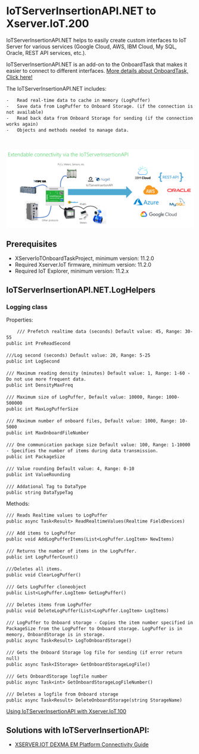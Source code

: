 # IoTServerInsertionAPI.NET to Xserver.IoT.200

IoTServerInsertionAPI.NET helps to easily create custom interfaces to IoT Server for various services (Google Cloud, AWS, IBM Cloud, My SQL, Oracle, REST API services, etc.).<br>

IoTServerInsertionAPI.NET is an add-on to the OnboardTask that makes it easier to connect to different interfaces. [More details about OnboardTask, Click here!](https://github.com/IntelliSenseIoT/XserverIoTOnboardTask.NET/blob/main/OnboardTask%20Architecture%20Overview.md)<br>

The IoTServerInsertionAPI.NET includes:<br>

    -	Read real-time data to cache in memory (LogPuffer)
    -	Save data from LogPuffer to Onboard Storage. (if the connection is not available)
    -	Read back data from Onboard Storage for sending (if the connection works again)
    -	Objects and methods needed to manage data.
<br>

![](/images/IoTServerInsertionAPI.png)

## Prerequisites

- XServerIoTOnboardTaskProject, minimum version: 11.2.0
- Required Xserver.IoT firmware, minimum version: 11.2.0
- Required IoT Explorer, minimum version: 11.2.x

## IoTServerInsertionAPI.NET.LogHelpers

### Logging class

Properties:

        /// Prefetch realtime data (seconds) Default value: 45, Range: 30-55
    public int PreReadSecond

    ///Log second (seconds) Default value: 20, Range: 5-25
    public int LogSecond

    /// Maximum reading density (minutes) Default value: 1, Range: 1-60 - Do not use more frequent data.
    public int DensityMaxFreq

    /// Maximum size of LogPuffer, Default value: 10000, Range: 1000-500000
    public int MaxLogPufferSize
    
    /// Maximum number of onboard files, Default value: 1000, Range: 10-5000
    public int MaxOnboardFileNumber

    /// One communication package size Default value: 100, Range: 1-10000 - Specifies the number of items during data transmission.
    public int PackageSize

    /// Value rounding Default value: 4, Range: 0-10
    public int ValueRounding

    /// Addational Tag to DataType
    public string DataTypeTag
    
Methods:

    /// Reads Realtime values to LogPuffer
    public async Task<Result> ReadRealtimeValues(Realtime FieldDevices)

    /// Add items to LogPuffer    
    public void AddLogPufferItems(List<LogPuffer.LogItem> NewItems)

    /// Returns the number of items in the LogPuffer.
    public int LogPufferCount()

    ///Deletes all items.
    public void ClearLogPuffer()

    /// Gets LogPuffer cloneobject
    public List<LogPuffer.LogItem> GetLogPuffer()

    /// Deletes items from LogPuffer  
    public void DeleteLogPuffer(List<LogPuffer.LogItem> LogItems)

    /// LogPuffer to Onboard storage - Copies the item number specified in PackageSize from the LogPuffer to Onboard storage. LogPuffer is in memory, OnboardStorage is in storage.
    public async Task<Result> LogToOnboardStorage()

    /// Gets the Onboard Storage log file for sending (if error return null)  
    public async Task<IStorage> GetOnboardStorageLogFile()

    /// Gets OnboardStorage logfile number  
    public async Task<int> GetOnboardStorageLogFileNumber()

    /// Deletes a logfile from Onboard storage   
    public async Task<Result> DeleteOnboardStorage(string StorageName)

[Using IoTServerInsertionAPI with Xserver.IoT.100](https://github.com/IntelliSenseIoT/XserverIoTOnboardTask.github.io/blob/master/IoTServerInsertionAPI.md)

## Solutions with IoTServerInsertionAPI:

- [XSERVER.IOT DEXMA EM Platform Connectivity Guide](https://1drv.ms/b/s!AguHARCrYGJQghYI5IXXuLxc5kfy?e=4maIbk)
